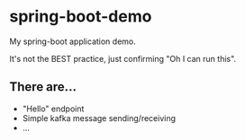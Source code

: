 # spring-boot-demo

My spring-boot application demo.

It's not the BEST practice, just confirming "Oh I can run this".

## There are...

+ "Hello" endpoint
+ Simple kafka message sending/receiving
+ ...